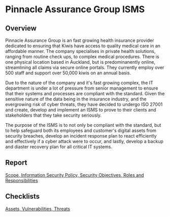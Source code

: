 # Pinnacle Assurance Group ISMS

## Overview

Pinnacle Assurance Group is an fast growing health insurance provider dedicated to ensuring that Kiwis have access to quality medical care in an affordable manner. The company specialises in private health solutions, ranging from routine check ups, to complex medical procedures. There is one physical location based in Auckland, but is predominanently online, streamlining all claims via secure online portals. They currently employ over 500 staff and support over 50,000 kiwis on an annual basis. 

Due to the nature of the company and it's fast growing complex, the IT department is under a lot of pressure from senior management to ensure that their systems and processes are compliant with the standard. Given the sensitive nature of the data being in the insurance industry, and the evergrowing risk of cyber threats, they have decided to undergo ISO 27001 and create, develop and implement an ISMS to prove to their clients and stakeholders that they take security seriously. 

The purpose of the ISMS is to not only be compliant with the standard, but to help safeguard both its employees and customer's digital assets from security breaches, develop an incident response plan to react efficiently and effectively if a cyber attack were to occur, and lastly, develop a backup and diaster recovery plan for all critical IT systems. 

## Report

<a href="https://github.com/snkrmitch/PinnacleAssuranceGroupISMS/blob/main/ISMS%20-%20Scope%2C%20Policy%2C%20Objectives%2C%20Roles.pdf">Scope, Information Security Policy, Security Objectives, Roles and Responsibilities</a>

## Checklists

<a href="https://github.com/snkrmitch/PinnacleAssuranceGroupISMS/blob/main/Assets%2C%20Vulnerabilities%2C%20Threats.pdf">Assets, Vulnerabilities, Threats</a>

